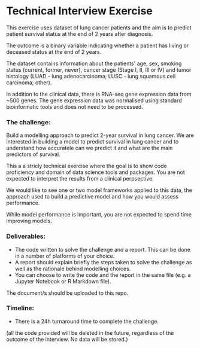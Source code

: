 # Technical Interview Exercise
This exercise uses dataset of lung cancer patients and the aim is to predict patient survival status at the end of 2 years after diagnosis.

The outcome is a binary variable indicating whether a patient has living or deceased status at the end of 2 years.

The dataset contains information about the patients' age, sex, smoking status (current, former, never), cancer stage (Stage I, II, III or IV) and tumor histology (LUAD - lung adenocarcinoma; LUSC - lung squamous cell carcinoma; other).

In addition to the clinical data, there is RNA-seq gene expression data from ~500 genes. The gene expression data was normalised using standard bioinformatic tools and does not need to be processed.



### The challenge:

Build a modelling approach to predict 2-year survival in lung cancer.
We are interested in building a model to predict survival in lung cancer and to understand how accuratele can we predict it and what are the main predictors of survival.

This a a stricly technical exercise where the goal is to show code proficiency and domain of data science tools and packages. You are not expected to interpret the results from a clinical perpsective.

We would like to see one or two model frameworks applied to this data, the approach used to build a predictive model and how you would assess performance.

While model performance is important, you are not expected to spend time improving models.



### Deliverables:
- The code written to solve the challenge and a report. This can be done in a number of platforms of your choice.
- A report should explain briefly the steps taken to solve the challenge as well as the rationale behind modelling choices.
- You can choose to write the code and the report in the same file (e.g. a Jupyter Notebook or R Markdown file).

The document/s should be uploaded to this repo.


### Timeline:
- There is a 24h turnaround time to complete the challenge.


(all the code provided will be deleted in the future, regardless of the outcome of the interview. No data will be stored.)
